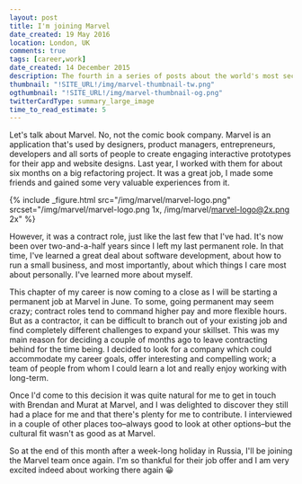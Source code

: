 ```yaml
---
layout: post
title: I'm joining Marvel
date_created: 19 May 2016
location: London, UK
comments: true
tags: [career,work]
date_created: 14 December 2015
description: The fourth in a series of posts about the world's most secretive country, North Korea. The contents may surprise you.
thumbnail: "!SITE_URL!/img/marvel-thumbnail-tw.png"
ogthumbnail: "!SITE_URL!/img/marvel-thumbnail-og.png"
twitterCardType: summary_large_image
time_to_read_estimate: 5
---
```


Let's talk about Marvel. No, not the comic book company. Marvel is an application that's used by designers, product managers, entrepreneurs, developers and all sorts of people to create engaging interactive prototypes for their app and website designs. Last year, I worked with them for about six months on a big refactoring project. It was a great job, I made some friends and gained some very valuable experiences from it.

{% include _figure.html src="/img/marvel/marvel-logo.png" srcset="/img/marvel/marvel-logo.png 1x, /img/marvel/marvel-logo@2x.png 2x" %}

However, it was a contract role, just like the last few that I've had. It's now been over two-and-a-half years since I left my last permanent role. In that time, I've learned a great deal about software development, about how to run a small business, and most importantly, about which things I care most about personally. I've learned more about myself.

This chapter of my career is now coming to a close as I will be starting a permanent job at Marvel in June. To some, going permanent may seem crazy; contract roles tend to command higher pay and more flexible hours. But as a contractor, it can be difficult to branch out of your existing job and find completely different challenges to expand your skillset. This was my main reason for deciding a couple of months ago to leave contracting behind for the time being. I decided to look for a company which could accommodate my career goals, offer interesting and compelling work; a team of people from whom I could learn a lot and really enjoy working with long-term.

Once I'd come to this decision it was quite natural for me to get in touch with Brendan and Murat at Marvel, and I was delighted to discover they still had a place for me and that there's plenty for me to contribute. I interviewed in a couple of other places too–always good to look at other options–but the cultural fit wasn't as good as at Marvel.

So at the end of this month after a week-long holiday in Russia, I'll be joining the Marvel team once again. I'm so thankful for their job offer and I am very excited indeed about working there again :grinning:
